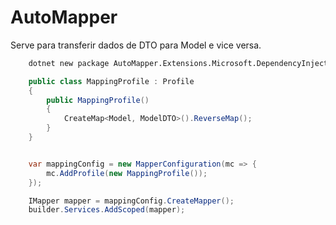 # AutoMapper

Serve para transferir dados de DTO para Model e vice versa.

```bash
    dotnet new package AutoMapper.Extensions.Microsoft.DependencyInjection;
```

```cs
    public class MappingProfile : Profile
    {
        public MappingProfile()
        {
            CreateMap<Model, ModelDTO>().ReverseMap();
        }
    }


    var mappingConfig = new MapperConfiguration(mc => {
        mc.AddProfile(new MappingProfile());
    });

    IMapper mapper = mappingConfig.CreateMapper();
    builder.Services.AddScoped(mapper);
```